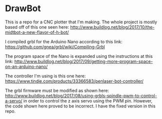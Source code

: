 # DrawBot
This is a repo for a CNC plotter that I'm making. The whole project is mostly based off of this one seen here:
http://www.buildlog.net/blog/2017/10/the-midtbot-a-new-flavor-of-h-bot/

I compiled grbl for the Arduino Nano according to this link:
https://github.com/gnea/grbl/wiki/Compiling-Grbl

The program space of the Nano is expanded using the instructions at this link:
http://www.buildlog.net/blog/2017/09/getting-more-program-space-on-an-arduino-nano/

The controller I'm using is this one here:
https://www.tindie.com/products/33366583/penlaser-bot-controller/

The grbl firmware must be modified as shown here:
http://www.buildlog.net/blog/2017/08/using-grbls-spindle-pwm-to-control-a-servo/
in order to control the z axis servo using the PWM pin. However, the code shown here proved to be incorrect.
I have the fixed version in this repo. 
